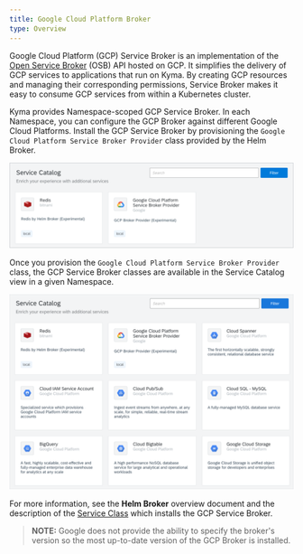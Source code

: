 ```yaml
---
title: Google Cloud Platform Broker
type: Overview
---
```


Google Cloud Platform (GCP) Service Broker is an implementation of the [Open Service Broker](https://www.openservicebrokerapi.org/) (OSB) API hosted on GCP. It simplifies the delivery of GCP services to applications that run on Kyma. By creating GCP resources and managing their corresponding permissions, Service Broker makes it easy to consume GCP services from within a Kubernetes cluster.

Kyma provides Namespace-scoped GCP Service Broker. In each Namespace, you can configure the GCP Broker against different Google Cloud Platforms. Install the GCP Service Broker by provisioning the `Google Cloud Platform Service Broker Provider` class provided by the Helm Broker. 

![Service Catalog view without GCP Classes](assets/003-gcp-provider-class.png)

Once you provision the `Google Cloud Platform Service Broker Provider` class, the GCP Service Broker classes are available in the Service Catalog view in a given Namespace.

![Service Catalog view without GCP Classes](assets/003-gcp-broker-classes.png)

 
For more information, see the **Helm Broker** overview document and the description of the [Service Class](https://github.com/kyma-project/kyma/blob/master/docs/service-brokers/helm-broker-service-classes/gcp-broker-provider/docs/plans-details.md) which installs the GCP Service Broker.

>**NOTE:** Google does not provide the ability to specify the broker's version so the most up-to-date version of the GCP Broker is installed.
